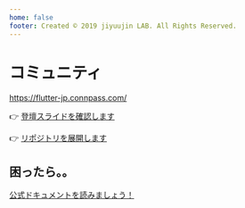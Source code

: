 ```yaml
---
home: false
footer: Created © 2019 jiyuujin LAB. All Rights Reserved.
---
```


# コミュニティ

https://flutter-jp.connpass.com/

👉 [登壇スライドを確認します](./meetup/osaka.md)

👉 [リポジトリを展開します](./handson/hinagata.md)

## 困ったら。。

[公式ドキュメントを読みましょう！](https://flutter.dev/)
